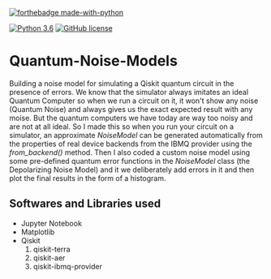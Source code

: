 <a href="https://www.python.org/" rel="nofollow"><img src="https://camo.githubusercontent.com/5392ad6fb7875a2520001270f08309896b6cb25d/687474703a2f2f466f7254686542616467652e636f6d2f696d616765732f6261646765732f6d6164652d776974682d707974686f6e2e737667" alt="forthebadge made-with-python" data-canonical-src="http://ForTheBadge.com/images/badges/made-with-python.svg" style="max-width:100%;"></a>

<a href="https://www.python.org/downloads/release/python-360/" rel="nofollow"><img src="https://camo.githubusercontent.com/87f2b188d841044a9df21639ec855d6bcc937343/68747470733a2f2f696d672e736869656c64732e696f2f62616467652f707974686f6e2d332e362d7465616c2e737667" alt="Python 3.6" data-canonical-src="https://img.shields.io/badge/python-3.6-teal.svg" style="max-width:100%;"></a>       <a href="https://github.com/Naereen/StrapDown.js/blob/master/LICENSE"><img src="https://camo.githubusercontent.com/16ffa88a35d0857d4db701c510eb3099fbf8d907/68747470733a2f2f696d672e736869656c64732e696f2f6769746875622f6c6963656e73652f4e61657265656e2f5374726170446f776e2e6a732e737667" alt="GitHub license" data-canonical-src="https://img.shields.io/github/license/Naereen/StrapDown.js.svg" style="max-width:100%;"></a>
# Quantum-Noise-Models

Building a noise model for simulating a Qiskit quantum circuit in the presence of errors. We know that the simulator always imitates an ideal Quantum Computer so when we run a circuit on it, it won't show any noise (Quantum Noise) and always gives us the exact expected result with any moise. But the quantum computers we have today are way too noisy and are not at all ideal. So I made this so when you run your circuit on a simulator, an approximate *NoiseModel* can be generated automatically from the properties of real device backends from the IBMQ provider using the *from_backend()* method.
Then I also coded a custom noise model using some pre-defined quantum error functions in the *NoiseModel* class (the Depolarizing Noise Model) and it we deliberately add errors in it and then plot the final results in the form of a histogram.

## Softwares and Libraries used
- Jupyter Notebook
- Matplotlib
- Qiskit
  1. qiskit-terra 
  2. qiskit-aer
  3. qiskit-ibmq-provider
  

